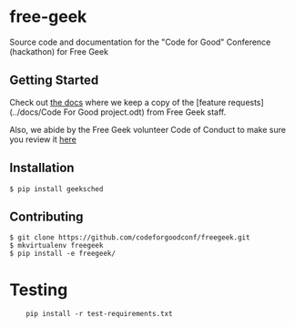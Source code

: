 # free-geek

Source code and documentation for the "Code for Good" Conference (hackathon) for Free Geek

## Getting Started

Check out [the docs](../docs) where we keep a copy of the [feature requests](../docs/Code For Good project.odt) from Free Geek staff.

Also, we abide by the Free Geek volunteer Code of Conduct to make sure you review it [here](../docs/Free_Geek_General_Conduct_guidelines.pdf)


## Installation

```shell
$ pip install geeksched
```

## Contributing

```shell
$ git clone https://github.com/codeforgoodconf/freegeek.git
$ mkvirtualenv freegeek
$ pip install -e freegeek/
```


# Testing 

```shell
    pip install -r test-requirements.txt
```


